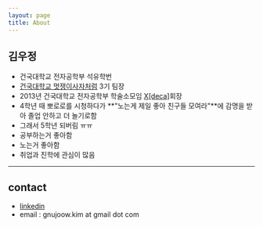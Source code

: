 ```yaml
---
layout: page
title: About
---
```


## 김우정

  - 건국대학교 전자공학부 석유학번
  - [건국대학교 멋쟁이사자처럼](https://www.facebook.com/likelionkonkuk/?fref=ts) 3기 팀장
  - 2013년 건국대학교 전자공학부 학술소모임 [X[deca]](http://www.xdeca.com)회장
  - 4학년 때 뽀로로를 시청하다가 **"노는게 제일 좋아 친구들 모여라"**에 감명을 받아 졸업 안하고 더 놀기로함  
  - 그래서 5학년 되버림 ㅠㅠ
  - 공부하는거 좋아함
  - 노는거 좋아함
  - 취업과 진학에 관심이 많음
  
---


## contact

 - [linkedin](https://kr.linkedin.com/in/wjkim90)
 - email : gnujoow.kim at gmail dot com